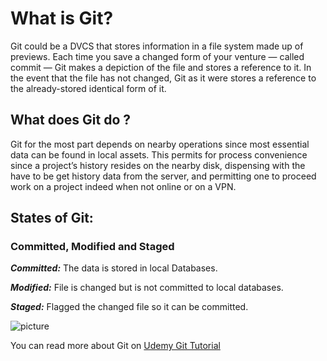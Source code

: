 # What is Git?

Git could be a DVCS that stores information in a file system made up of previews. Each time you save a changed form of your venture — called commit — Git makes a depiction of the file and stores a reference to it. In the event that the file has not changed, Git as it were stores a reference to the already-stored identical form of it.

## What does Git do ?

Git for the most part depends on nearby operations since most essential data can be found in local assets. This permits for process convenience since a project’s history resides on the nearby disk, dispensing with the have to be get history data from the server, and permitting one to proceed work on a project indeed when not online or on a VPN.

## States of Git:

### Committed, Modified and Staged 

***Committed:***
The data is stored in local Databases. 

***Modified:*** File is changed but is not committed to local databases.

***Staged:*** Flagged the changed file so it can be committed. 

![picture](https://blog.udemy.com/wp-content/uploads/2015/08/image066.png)

You can read more about Git on [Udemy Git Tutorial](https://blog.udemy.com/git-tutorial-a-comprehensive-guide/)